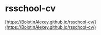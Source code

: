 # rsschool-cv

[https://BolotinAlexey.github.io/rsschool-cv/](https://BolotinAlexey.github.io/rsschool-cv/)
